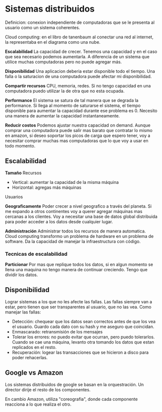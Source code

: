 # Sistemas distribuidos

Definicion: conexion independiente de computadoras que se le presenta al usuario como un sistema coherentes.

Cloud computing: en el libro de tanenbaum al conectar una red al internet, la representaba en el diagrama como una nube.

**Escalabilidad**
La capacidad de crecer. Tenemos una capacidad y en el caso que sea necesario podemos aumentarla. A diferencia de un sistema que utilice muchas computadoras pero no puede agregar más.

**Disponibilidad**
Una aplicacion deberia estar disponible todo el tiempo. Una falla o la saturacion de una computadora puede afectar mi disponibilidad.

**Compartir recursos**
CPU, memoria, redes. Si no tengo capacidad en una computadora puedo utilizar la de otra que no esta ocupada.

**Performance**
El sistema se satura de tal manera que se degrada la performance. Si llega al momento de saturarse el sistema, el tiempo disponible para aumentar la capacidad durante ese problema es 0. Necesito una manera de aumentar la capacidad instantaneamente.

**Reducir costos**
Podemos ajustar nuestra capacidad on demand. Aunque comprar una computadora puede salir mas barato que contratar lo mismo en amazon, si deseo soportar los picos de carga que espero tener, voy a necesitar comprar muchas mas computadoras que lo que voy a usar en todo momento.

## Escalabilidad

**Tamaño**
Recursos

- Vertical: aumentar la capacidad de la misma máquina
- Horizontal: agregas más máquinas

Usuarios

**Geograficamente**
Poder crecer a nivel geografico a través del planeta. Si me expando a otros continentes voy a querer agregar máquinas mas cercanas a los clientes. Voy a necesitar una base de datos global distribuida para poder acceder a los datos desde cualquier lugar.

**Administración**
Administrar todos los recursos de manera automatica. Cloud computing transformo un problema de hardware en un problema de software. Da la capacidad de manejar la infraestructura con código.

### Tecnicas de escalabilidad

**Particionar**
Por mas que replique todos los datos, si en algun momento se llena una maquina no tengo manera de continuar creciendo. Tengo que dividir los datos.

## Disponibilidad

Lograr sistemas a los que no les afecte las fallas. Las fallas siempre van a estar, pero tienen que ser transparentes al usuario, que no las vea.
Como manejar las fallas:

- Detección: chequear que los datos sean correctos antes de que los vea el usuario. Guardo cada dato con su hash y me aseguro que coincidan.
- Enmascarado: retransmisión de los mensajes
- Tolerar los errores: no puedo evitar que ocurran, pero puedo tolerarlos. Cuando se cae una máquina, levanto otra tomando los datos que estan replicados en el resto.
- Recuperación: logear las transacciones que se hicieron a disco para poder rehacerlas.

## Google vs Amazon

Los sistemas distribuidos de google se basan en la orquestración. Un director dirije el resto de los componentes.

En cambio Amazon, utiliza "coreografia", donde cada componente reacciona a lo que realiza el otro.